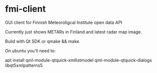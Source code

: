# fmi-client

GUI client for Finnish Meteoroligcal Institute open data API

Currently just shows METARs in Finland and latest radar map image.



Build with Qt SDK or qmake && make.

On ubuntu you'll need to:

apt install qml-module-qtquick-xmllistmodel qml-module-qtquick-dialogs libqt5xmlpatterns5
